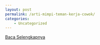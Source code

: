 ```yaml
---
layout: post
permalink: /arti-mimpi-teman-kerja-cowok/
categories:
    - Uncategorized
---
```


[Baca Selengkapnya](/05)